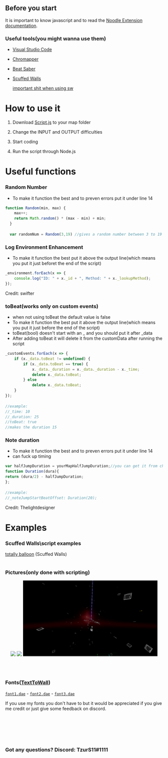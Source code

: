 ## Before you start
 It is important to know javascript and to read the [Noodle Extension documentation](https://www.google.com/search?client=firefox-b-d&q=ducomentation).

### Useful tools(you might wanna use them)
- [Visual Studio Code](https://code.visualstudio.com/Download)

- [Chromapper](https://github.com/Caeden117/ChroMapper)

- [Beat Saber](https://beatsaber.com/)

- [Scuffed Walls](https://github.com/thelightdesigner/ScuffedWalls)

    [important shit when using sw](https://github.com/TzurS11/NoodleScript/blob/main/Script.js#L4-L7)


# How to use it
1. Download [Script.js](./Script.js) to your map folder

2. Change the INPUT and OUTPUT difficulties

3. Start coding

4. Run the script through Node.js




# Useful functions


### Random Number
- To make it function the best and to preven errors put it under line 14
```js
function Random(min, max) {
    max++;
    return Math.random() * (max - min) + min;
  }  
  
  var randomNum = Random(3,19) //gives a random number between 3 to 19
```
### Log Environment Enhancement
- To make it function the best put it above the output line(which means you put it just beforet the end of the script)
```js
_environment.forEach(x => {
    console.log("ID: " + x._id + ", Method: " + x._lookupMethod);
});
```
Credit: swifter
### toBeat(works only on custom events)
- when not using toBeat the default value is false
- To make it function the best put it above the output line(which means you put it just before the end of the script)
- toBeat(bool) doesn't start with an _ and you should put it after _data
- After adding toBeat it will delete it from the customData after running the script

```js
_customEvents.forEach(x => {
    if (x._data.toBeat != undefined) {
        if (x._data.toBeat == true) {
            x._data._duration = x._data._duration - x._time;
            delete x._data.toBeat;
        } else
            delete x._data.toBeat;
    }
});

//example:
//_time: 10
//_duration: 25
//toBeat: true
//makes the duration 15

```
### Note duration
- To make it function the best and to preven errors put it under line 14
- can fuck up timing
```js
var halfJumpDuration = yourMapHalfJumpDuration;//you can get it from chromapper. you might wanna put at the begining of your script 
function Duration(dura){
return (dura/2) - halfJumpDuration;
};

//example:
//_noteJumpStartBeatOffset: Duration(20);
```
Credit: Thelightdesigner

# Examples
### Scuffed Walls\script examples
[totally balloon](https://github.com/Infinit3/le-monke-maps) (Scuffed Walls)
<br/><br/>
### Pictures(only done with scripting)
<p align="center">
  <img src="./Images/Example1.PNG" width="400">
  <img src="./Images/Example2.PNG" width="414">
  <img src="./Images/Example3.PNG" width="430">
</p>
<br/><br/>

### Fonts([TextToWall](https://github.com/thelightdesigner/ScuffedWalls/blob/main/TextToWall.md))
[`font1.dae`](https://github.com/TzurS11/NoodleScript/blob/main/Examples/Fonts/font1.dae) - [`font2.dae`](https://github.com/TzurS11/NoodleScript/blob/main/Examples/Fonts/font2.dae) - [`font3.dae`](https://github.com/TzurS11/NoodleScript/blob/main/Examples/Fonts/font3.dae)



If you use my fonts you don't have to but it would be appreciated if you give me credit or just give some feedback on discord.
<br/><br/>
#
<br/><br/>
<h3><strong>Got any questions? Discord: TzurS11#1111</strong></h3>
